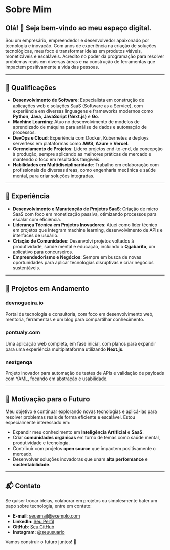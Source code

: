 # Sobre Mim

## Olá! 👋 Seja bem-vindo ao meu espaço digital.

Sou um empresário, empreendedor e desenvolvedor apaixonado por tecnologia e inovação. Com anos de experiência na criação de soluções tecnológicas, meu foco é transformar ideias em produtos viáveis, monetizáveis e escaláveis. Acredito no poder da programação para resolver problemas reais em diversas áreas e na construção de ferramentas que impactem positivamente a vida das pessoas.

---

## 🚀 Qualificações

- **Desenvolvimento de Software**: Especialista em construção de aplicações web e soluções SaaS (Software as a Service), com experiência em diversas linguagens e frameworks modernos como **Python**, **Java**, **JavaScript (Next.js)** e **Go**.
- **Machine Learning**: Atuo no desenvolvimento de modelos de aprendizado de máquina para análise de dados e automação de processos.
- **DevOps e Cloud**: Experiência com Docker, Kubernetes e deploys serverless em plataformas como **AWS**, **Azure** e **Vercel**.
- **Gerenciamento de Projetos**: Lidero projetos end-to-end, da concepção à produção, sempre aplicando as melhores práticas de mercado e mantendo o foco em resultados tangíveis.
- **Habilidades em Multidisciplinaridade**: Trabalho em colaboração com profissionais de diversas áreas, como engenharia mecânica e saúde mental, para criar soluções integradas.

---

## 💼 Experiência

- **Desenvolvimento e Manutenção de Projetos SaaS**: Criação de micro SaaS com foco em monetização passiva, otimizando processos para escalar com eficiência.
- **Liderança Técnica em Projetos Inovadores**: Atuei como líder técnico em projetos que integram machine learning, desenvolvimento de APIs e interfaces de usuário.
- **Criação de Comunidades**: Desenvolvi projetos voltados à produtividade, saúde mental e educação, incluindo o **Qgabarito**, um aplicativo para concurseiros.
- **Empreendedorismo e Negócios**: Sempre em busca de novas oportunidades para aplicar tecnologias disruptivas e criar negócios sustentáveis.

---

## 🌟 Projetos em Andamento

### **devnogueira.io**  
Portal de tecnologia e consultoria, com foco em desenvolvimento web, mentoria, ferramentas e um blog para compartilhar conhecimento.

### **pontualy.com**  
Uma aplicação web completa, em fase inicial, com planos para expandir para uma experiência multiplataforma utilizando **Next.js**.

### **nextgenqa**  
Projeto inovador para automação de testes de APIs e validação de payloads com YAML, focando em abstração e usabilidade.

---

## 🎯 Motivação para o Futuro

Meu objetivo é continuar explorando novas tecnologias e aplicá-las para resolver problemas reais de forma eficiente e escalável. Estou especialmente interessado em:

- Expandir meu conhecimento em **Inteligência Artificial** e **SaaS**.
- Criar **comunidades orgânicas** em torno de temas como saúde mental, produtividade e tecnologia.
- Contribuir com projetos **open source** que impactem positivamente o mercado.
- Desenvolver soluções inovadoras que unam **alta performance** e **sustentabilidade**.

---

## 📬 Contato

Se quiser trocar ideias, colaborar em projetos ou simplesmente bater um papo sobre tecnologia, entre em contato:

- **E-mail**: [seuemail@exemplo.com](mailto:seuemail@exemplo.com)
- **LinkedIn**: [Seu Perfil](https://linkedin.com/in/seu-perfil)
- **GitHub**: [Seu GitHub](https://github.com/seu-github)
- **Instagram**: [@seuusuario](https://instagram.com/seuusuario)

Vamos construir o futuro juntos! 🚀
